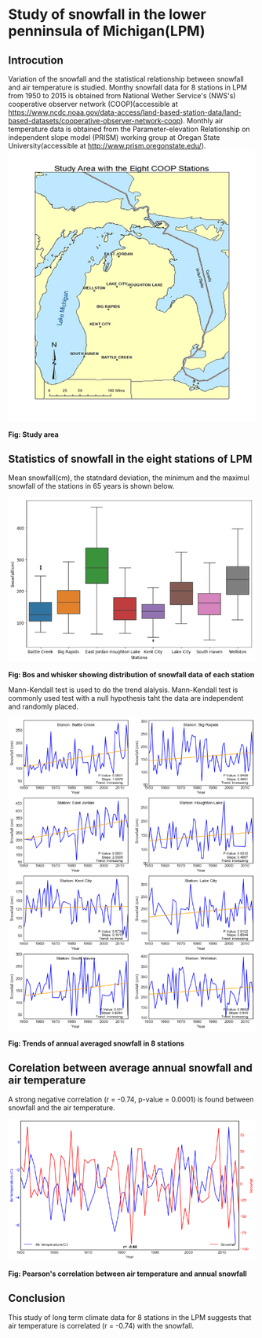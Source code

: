 # Study of snowfall in the lower penninsula of Michigan(LPM) 
## Introcution

Variation of the snowfall and the statistical relationship between snowfall and air temperature is studied. Monthy snowfall data for 8 stations in LPM from 1950 to 2015 is obtained from National Wether Service's (NWS's) cooperative observer network (COOP)(accessible at https://www.ncdc.noaa.gov/data-access/land-based-station-data/land-based-datasets/cooperative-observer-network-coop). Monthly air temperature data is obtained from the Parameter-elevation Relationship on independent slope model (PRISM) working group at Oregan State University(accessible at http://www.prism.oregonstate.edu/).
![](study_area.png)

<b>Fig: Study area </b>

## Statistics of snowfall in the eight stations of LPM
Mean snowfall(cm), the statndard deviation, the minimum and the maximul snowfall of the stations in 65 years is shown below.

![](snow_box.png)

<b>Fig: Bos and whisker showing distribution of snowfall data of each station</b>

Mann-Kendall test is used to do the trend alalysis. Mann-Kendall test is commonly used test with a null hypothesis taht the data are independent and randomly placed.

![](snow_trend.png)

<b>Fig: Trends of annual averaged snowfall in 8 stations</b>

## Corelation between average annual snowfall and air temperature

A strong negative correlation (r = -0.74, p-value = 0.0001) is found between snowfall and the air temperature.

![](snow_airtemp.png)

<b>Fig: Pearson's correlation between air temperature and annual snowfall</b>

## Conclusion
This study of long term climate data for 8 stations in the LPM suggests that air temperature is correlated (r = -0.74) with the snowfall.